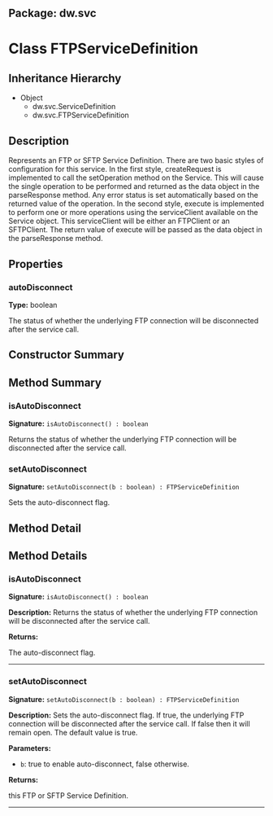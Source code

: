 ## Package: dw.svc

# Class FTPServiceDefinition

## Inheritance Hierarchy

- Object
  - dw.svc.ServiceDefinition
  - dw.svc.FTPServiceDefinition

## Description

Represents an FTP or SFTP Service Definition. There are two basic styles of configuration for this service. In the first style, createRequest is implemented to call the setOperation method on the Service. This will cause the single operation to be performed and returned as the data object in the parseResponse method. Any error status is set automatically based on the returned value of the operation. In the second style, execute is implemented to perform one or more operations using the serviceClient available on the Service object. This serviceClient will be either an FTPClient or an SFTPClient. The return value of execute will be passed as the data object in the parseResponse method.

## Properties

### autoDisconnect

**Type:** boolean

The status of whether the underlying FTP connection will be disconnected after the service call.

## Constructor Summary

## Method Summary

### isAutoDisconnect

**Signature:** `isAutoDisconnect() : boolean`

Returns the status of whether the underlying FTP connection will be disconnected after the service call.

### setAutoDisconnect

**Signature:** `setAutoDisconnect(b : boolean) : FTPServiceDefinition`

Sets the auto-disconnect flag.

## Method Detail

## Method Details

### isAutoDisconnect

**Signature:** `isAutoDisconnect() : boolean`

**Description:** Returns the status of whether the underlying FTP connection will be disconnected after the service call.

**Returns:**

The auto-disconnect flag.

---

### setAutoDisconnect

**Signature:** `setAutoDisconnect(b : boolean) : FTPServiceDefinition`

**Description:** Sets the auto-disconnect flag. If true, the underlying FTP connection will be disconnected after the service call. If false then it will remain open. The default value is true.

**Parameters:**

- `b`: true to enable auto-disconnect, false otherwise.

**Returns:**

this FTP or SFTP Service Definition.

---